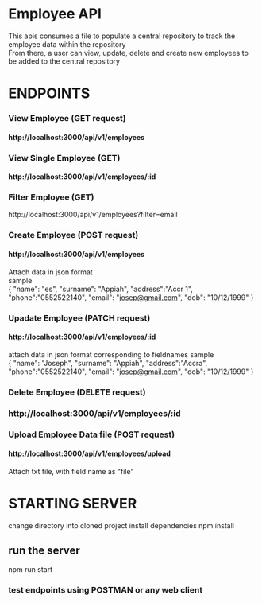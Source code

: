 # Employee API
This apis consumes a file to populate a central repository to track the employee data within the repository <br/>
From there, a user can view, update, delete and create new employees to be added to the central repository

# ENDPOINTS
### View Employee (GET request) <br/>
#### http://localhost:3000/api/v1/employees


### View Single Employee (GET) <br/>
#### http://localhost:3000/api/v1/employees/:id


### Filter Employee (GET) <br/>
http://localhost:3000/api/v1/employees?filter=email<br/>

### Create Employee (POST request)  <br/>
#### http://localhost:3000/api/v1/employees <br/>
Attach data in json format <br/>
sample <br/>
{
"name": "es",
"surname": "Appiah",
"address":"Accr 1",
"phone":"0552522140",
"email": "josep@gmail.com",
"dob": "10/12/1999"
}

### Upadate Employee (PATCH request)  <br/>
#### http://localhost:3000/api/v1/employees/:id  <br/>
attach data in json format corresponding to fieldnames
sample <br/>
{
"name": "Joseph",
"surname": "Appiah",
"address":"Accra",
"phone":"0552522140",
"email": "josep@gmail.com",
"dob": "10/12/1999"
}

### Delete Employee (DELETE request)  <br/>
### http://localhost:3000/api/v1/employees/:id

### Upload Employee Data file (POST request)  <br/>
#### http://localhost:3000/api/v1/employees/upload <br/>
Attach txt file, with field name as "file" <br/>


# STARTING SERVER
change directory into cloned project 
install dependencies
npm install 
## run the server 
npm run start

### test endpoints using POSTMAN or any web client

